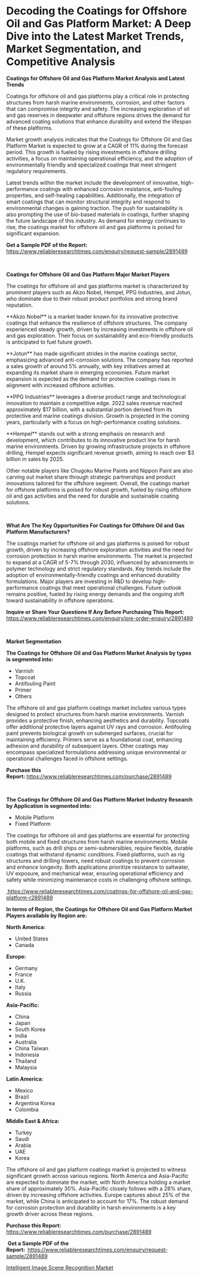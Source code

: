 <p><h1>Decoding the Coatings for Offshore Oil and Gas Platform Market: A Deep Dive into the Latest Market Trends, Market Segmentation, and Competitive Analysis</h1></p><p><strong>Coatings for Offshore Oil and Gas Platform Market Analysis and Latest Trends</strong></p>
<p><p>Coatings for offshore oil and gas platforms play a critical role in protecting structures from harsh marine environments, corrosion, and other factors that can compromise integrity and safety. The increasing exploration of oil and gas reserves in deepwater and offshore regions drives the demand for advanced coating solutions that enhance durability and extend the lifespan of these platforms. </p><p>Market growth analysis indicates that the Coatings for Offshore Oil and Gas Platform Market is expected to grow at a CAGR of 11% during the forecast period. This growth is fueled by rising investments in offshore drilling activities, a focus on maintaining operational efficiency, and the adoption of environmentally friendly and specialized coatings that meet stringent regulatory requirements. </p><p>Latest trends within the market include the development of innovative, high-performance coatings with enhanced corrosion resistance, anti-fouling properties, and self-healing capabilities. Additionally, the integration of smart coatings that can monitor structural integrity and respond to environmental changes is gaining traction. The push for sustainability is also prompting the use of bio-based materials in coatings, further shaping the future landscape of this industry. As demand for energy continues to rise, the coatings market for offshore oil and gas platforms is poised for significant expansion.</p></p>
<p><strong>Get a Sample PDF of the Report:&nbsp;</strong> <a href="https://www.reliableresearchtimes.com/enquiry/request-sample/2891489?utm_campaign=3034&utm_medium=2&utm_source=Github&utm_content=ia&utm_term=14032025&utm_id=coatings-for-offshore-oil-and-gas-platform">https://www.reliableresearchtimes.com/enquiry/request-sample/2891489</a></p>
<p>&nbsp;</p>
<p><strong>Coatings for Offshore Oil and Gas Platform Major Market Players</strong></p>
<p><p>The coatings for offshore oil and gas platforms market is characterized by prominent players such as Akzo Nobel, Hempel, PPG Industries, and Jotun, who dominate due to their robust product portfolios and strong brand reputation. </p><p>**Akzo Nobel** is a market leader known for its innovative protective coatings that enhance the resilience of offshore structures. The company experienced steady growth, driven by increasing investments in offshore oil and gas exploration. Their focus on sustainability and eco-friendly products is anticipated to fuel future growth.</p><p>**Jotun** has made significant strides in the marine coatings sector, emphasizing advanced anti-corrosion solutions. The company has reported a sales growth of around 5% annually, with key initiatives aimed at expanding its market share in emerging economies. Future market expansion is expected as the demand for protective coatings rises in alignment with increased offshore activities.</p><p>**PPG Industries** leverages a diverse product range and technological innovation to maintain a competitive edge. 2022 sales revenue reached approximately $17 billion, with a substantial portion derived from its protective and marine coatings division. Growth is projected in the coming years, particularly with a focus on high-performance coating solutions.</p><p>**Hempel** stands out with a strong emphasis on research and development, which contributes to its innovative product line for harsh marine environments. Driven by growing infrastructure projects in offshore drilling, Hempel expects significant revenue growth, aiming to reach over $3 billion in sales by 2025.</p><p>Other notable players like Chugoku Marine Paints and Nippon Paint are also carving out market share through strategic partnerships and product innovations tailored for the offshore segment. Overall, the coatings market for offshore platforms is poised for robust growth, fueled by rising offshore oil and gas activities and the need for durable and sustainable coating solutions.</p></p>
<p>&nbsp;</p>
<p><strong>What Are The Key Opportunities For Coatings for Offshore Oil and Gas Platform Manufacturers?</strong></p>
<p><p>The coatings market for offshore oil and gas platforms is poised for robust growth, driven by increasing offshore exploration activities and the need for corrosion protection in harsh marine environments. The market is projected to expand at a CAGR of 5-7% through 2030, influenced by advancements in polymer technology and strict regulatory standards. Key trends include the adoption of environmentally-friendly coatings and enhanced durability formulations. Major players are investing in R&D to develop high-performance coatings that meet operational challenges. Future outlook remains positive, fueled by rising energy demands and the ongoing shift toward sustainability in offshore operations.</p></p>
<p><strong>Inquire or Share Your Questions If Any Before Purchasing This Report:</strong> <a href="https://www.reliableresearchtimes.com/enquiry/pre-order-enquiry/2891489?utm_campaign=3034&utm_medium=2&utm_source=Github&utm_content=ia&utm_term=14032025&utm_id=coatings-for-offshore-oil-and-gas-platform">https://www.reliableresearchtimes.com/enquiry/pre-order-enquiry/2891489</a></p>
<p>&nbsp;</p>
<p><strong>Market Segmentation</strong></p>
<p><strong>The Coatings for Offshore Oil and Gas Platform Market Analysis by types is segmented into:</strong></p>
<p><ul><li>Varnish</li><li>Topcoat</li><li>Antifouling Paint</li><li>Primer</li><li>Others</li></ul></p>
<p><p>The offshore oil and gas platform coatings market includes various types designed to protect structures from harsh marine environments. Varnish provides a protective finish, enhancing aesthetics and durability. Topcoats offer additional protective layers against UV rays and corrosion. Antifouling paint prevents biological growth on submerged surfaces, crucial for maintaining efficiency. Primers serve as a foundational coat, enhancing adhesion and durability of subsequent layers. Other coatings may encompass specialized formulations addressing unique environmental or operational challenges faced in offshore settings.</p></p>
<p><strong>Purchase this Report:&nbsp;</strong><a href="https://www.reliableresearchtimes.com/purchase/2891489?utm_campaign=3034&utm_medium=2&utm_source=Github&utm_content=ia&utm_term=14032025&utm_id=coatings-for-offshore-oil-and-gas-platform">https://www.reliableresearchtimes.com/purchase/2891489</a></p>
<p>&nbsp;</p>
<p><strong>The Coatings for Offshore Oil and Gas Platform Market Industry Research by Application is segmented into:</strong></p>
<p><ul><li>Mobile Platform</li><li>Fixed Platform</li></ul></p>
<p><p>The coatings for offshore oil and gas platforms are essential for protecting both mobile and fixed structures from harsh marine environments. Mobile platforms, such as drill ships or semi-submersibles, require flexible, durable coatings that withstand dynamic conditions. Fixed platforms, such as rig structures and drilling towers, need robust coatings to prevent corrosion and enhance longevity. Both applications prioritize resistance to saltwater, UV exposure, and mechanical wear, ensuring operational efficiency and safety while minimizing maintenance costs in challenging offshore settings.</p></p>
<p><a href="https://www.reliableresearchtimes.com/coatings-for-offshore-oil-and-gas-platform-r2891489?utm_campaign=3034&utm_medium=2&utm_source=Github&utm_content=ia&utm_term=14032025&utm_id=coatings-for-offshore-oil-and-gas-platform">&nbsp;https://www.reliableresearchtimes.com/coatings-for-offshore-oil-and-gas-platform-r2891489</a></p>
<p><strong>In terms of Region, the Coatings for Offshore Oil and Gas Platform Market Players available by Region are:</strong></p>
<p>
    <p> <strong> North America: </strong>
        <ul>
            <li>United States</li>
            <li>Canada</li>
        </ul>
        </p> 
    <p> <strong> Europe: </strong>
        <ul>
            <li>Germany</li>
            <li>France</li>
            <li>U.K.</li>
            <li>Italy</li>
            <li>Russia</li>
        </ul>
        </p> 
    <p> <strong> Asia-Pacific: </strong>
        <ul>
            <li>China</li>
            <li>Japan</li>
            <li>South Korea</li>
            <li>India</li>
            <li>Australia</li>
            <li>China Taiwan</li>
            <li>Indonesia</li>
            <li>Thailand</li>
            <li>Malaysia</li>
        </ul>
        </p> 
    <p> <strong> Latin America: </strong>
        <ul>
            <li>Mexico</li>
            <li>Brazil</li>
            <li>Argentina Korea</li>
            <li>Colombia</li>
        </ul>
        </p> 
    <p> <strong> Middle East & Africa: </strong>
        <ul>
            <li>Turkey</li>
            <li>Saudi</li>
            <li>Arabia</li>
            <li>UAE</li>
            <li>Korea</li>
        </ul>
    </p>
    </p>
<p><p>The offshore oil and gas platform coatings market is projected to witness significant growth across various regions. North America and Asia-Pacific are expected to dominate the market, with North America holding a market share of approximately 30%. Asia-Pacific closely follows with a 28% share, driven by increasing offshore activities. Europe captures about 25% of the market, while China is anticipated to account for 17%. The robust demand for corrosion protection and durability in harsh environments is a key growth driver across these regions.</p></p>
<p><strong>Purchase this Report: </strong><a href="https://www.reliableresearchtimes.com/purchase/2891489?utm_campaign=3034&utm_medium=2&utm_source=Github&utm_content=ia&utm_term=14032025&utm_id=coatings-for-offshore-oil-and-gas-platform">https://www.reliableresearchtimes.com/purchase/2891489</a></p>
<p>&nbsp;<strong>Get a Sample PDF of the Report:&nbsp;&nbsp;</strong><a href="https://www.reliableresearchtimes.com/enquiry/request-sample/2891489?utm_campaign=3034&utm_medium=2&utm_source=Github&utm_content=ia&utm_term=14032025&utm_id=coatings-for-offshore-oil-and-gas-platform">https://www.reliableresearchtimes.com/enquiry/request-sample/2891489</a></p>
<p><strong></strong></p>
<p><p><a href="https://github.com/pidlisseas/Market-Research-Report-List-1/blob/main/intelligent-image-scene-recognition-market.md?utm_campaign=3034&utm_medium=2&utm_source=Github&utm_content=ia&utm_term=14032025&utm_id=coatings-for-offshore-oil-and-gas-platform">Intelligent Image Scene Recognition Market</a></p></p>